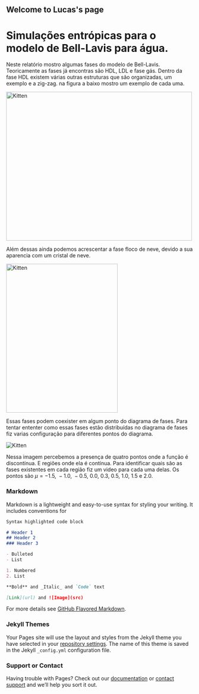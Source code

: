 ## Welcome to Lucas's page

# Simulações entrópicas para o modelo de Bell-Lavis para água.

Neste relatório mostro algumas fases do modelo de Bell-Lavis. Teoricamente as fases já encontras são HDL, LDL e fase gás. Dentro da fase HDL existem várias outras estruturas que são organizadas, um exemplo e a zig-zag. na figura a baixo mostro um exemplo de cada uma.

<img src="http://45.179.22.67:10080/site/fases-bl.png" alt="Kitten"
	title="Fases" width="500" height="400" />

Além dessas ainda podemos acrescentar a fase floco de neve, devido a sua aparencia com um cristal de neve.

<img src="http://45.179.22.67:10080/site/cristal.png" alt="Kitten"
    title="Floco de neve" width="300" height="400" />
 
 Essas fases podem coexister em algum ponto do diagrama de fases. Para tentar ententer como essas fases estão distribuídas no diagrama de fases fiz varias configuração para diferentes pontos do diagrama. 
 
<img src="http://45.179.22.67:10080/site/diagrama.png" alt="Kitten" title="Floco de neve"/>

Nessa imagem percebemos a presença de quatro pontos onde a função é discontínua. E regiões onde ela é contínua. Para identificar quais são as fases existentes em cada região fiz um video para cada uma delas. Os pontos são
$\mu=-1.5,~-1.0,~-0.5,~0.0,~0.3,~0.5,~1.0,~1.5$ e $2.0$.
### Markdown

Markdown is a lightweight and easy-to-use syntax for styling your writing. It includes conventions for

```markdown
Syntax highlighted code block

# Header 1
## Header 2
### Header 3

- Bulleted
- List

1. Numbered
2. List

**Bold** and _Italic_ and `Code` text

[Link](url) and ![Image](src)
```

For more details see [GitHub Flavored Markdown](https://guides.github.com/features/mastering-markdown/).

### Jekyll Themes

Your Pages site will use the layout and styles from the Jekyll theme you have selected in your [repository settings](https://github.com/lucas-if-ufg/lucas-if-ufg.github.io/settings). The name of this theme is saved in the Jekyll `_config.yml` configuration file.

### Support or Contact

Having trouble with Pages? Check out our [documentation](https://help.github.com/categories/github-pages-basics/) or [contact support](https://github.com/contact) and we’ll help you sort it out.
